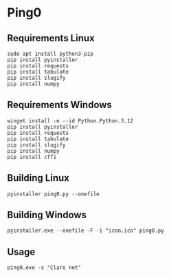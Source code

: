 # Ping0

## Requirements Linux

```
sudo apt install python3-pip
pip install pyinstaller
pip install requests
pip install tabulate
pip install slugify
pip install numpy
```

## Requirements Windows

```
winget install -e --id Python.Python.3.12
pip install pyinstaller
pip install requests
pip install tabulate
pip install slugify
pip install numpy
pip install cffi
```

## Building Linux

    pyinstaller ping0.py --onefile

## Building Windows

    pyinstaller.exe --onefile -F -i "icon.ico" ping0.py

## Usage
```
ping0.exe -s "Claro net"
```
